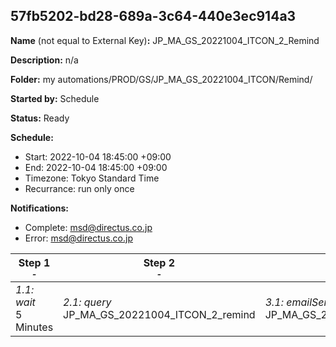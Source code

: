 ## 57fb5202-bd28-689a-3c64-440e3ec914a3

**Name** (not equal to External Key)**:** JP_MA_GS_20221004_ITCON_2_Remind

**Description:** n/a

**Folder:** my automations/PROD/GS/JP_MA_GS_20221004_ITCON/Remind/

**Started by:** Schedule

**Status:** Ready

**Schedule:**

* Start: 2022-10-04 18:45:00 +09:00
* End: 2022-10-04 18:45:00 +09:00
* Timezone: Tokyo Standard Time
* Recurrance: run only once

**Notifications:**

* Complete: msd@directus.co.jp
* Error: msd@directus.co.jp

| Step 1<br>_<small>-</small>_ | Step 2<br>_<small>-</small>_ | Step 3<br>_<small>-</small>_ |
| --- | --- | --- |
| _1.1: wait_<br>5 Minutes | _2.1: query_<br>JP_MA_GS_20221004_ITCON_2_remind | _3.1: emailSend_<br>JP_MA_GS_20221004_ITCON_2_remind |
